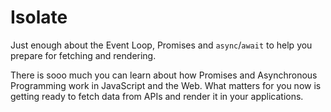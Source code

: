 # Isolate

Just enough about the Event Loop, Promises and `async`/`await` to help you prepare for fetching and rendering.

There is sooo much you can learn about how Promises and Asynchronous Programming work in JavaScript and the Web. What matters for you now is getting ready to fetch data from APIs and render it in your applications.
